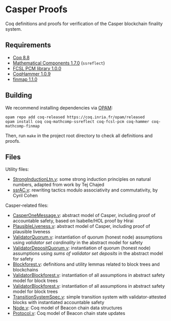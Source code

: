 Casper Proofs
=============

Coq definitions and proofs for verification of the Casper blockchain finality system.

Requirements
------------

* [Coq 8.8](https://coq.inria.fr)
* [Mathematical Components 1.7.0](http://math-comp.github.io/math-comp/) (`ssreflect`)
* [FCSL PCM library 1.0.0](https://github.com/imdea-software/fcsl-pcm)
* [CoqHammer 1.0.9](https://github.com/lukaszcz/coqhammer)
* [finmap 1.1.0](https://github.com/math-comp/finmap)

Building
--------

We recommend installing dependencies via [OPAM](http://opam.ocaml.org/doc/Install.html):

```
opam repo add coq-released https://coq.inria.fr/opam/released
opam install coq coq-mathcomp-ssreflect coq-fcsl-pcm coq-hammer coq-mathcomp-finmap
```

Then, run `make` in the project root directory to check all definitions and proofs.


Files
------

Utility files:

- [StrongInductionLtn.v](Core/StrongInductionLtn.v): some strong induction principles on natural numbers, adapted from work by Tej Chajed
- [ssrAC.v](Core/ssrAC.v): rewriting tactics modulo associativity and commutativity, by Cyril Cohen

Casper-related files:

- [CasperOneMessage.v](Core/CasperOneMessage.v): abstract model of Casper, including proof of accountable safety, based on Isabelle/HOL proof by Hirai
- [PlausibleLiveness.v](Core/PlausibleLiveness.v): abstract model of Casper, including proof of plausible liveness
- [ValidatorQuorum.v](Core/ValidatorQuorum.v): instantiation of quorum (honest node) assumptions using _validator set cardinality_ in the abstract model for safety
- [ValidatorDepositQuorum.v](Core/ValidatorDepositQuorum.v): instantiation of quorum (honest node) assumptions using _sums of validator set deposits_ in the abstract model for safety
- [Blockforest.v](Core/Blockforest.v): definitions and utility lemmas related to block trees and blockchains
- [ValidatorBlockforest.v](Core/ValidatorBlockforest.v): instantiation of all assumptions in abstract safety model for block trees
- [ValidatorBlockforest.v](Core/ValidatorBlockforest.v): instantiation of all assumptions in abstract safety model for block trees
- [TransitionSystemSpec.v](Core/TransitionSystemSpec.v): simple transition system with validator-attested blocks with instantiated accountable safety
- [Node.v](Core/Node.v): Coq model of Beacon chain data structures
- [Protocol.v](Core/Protocol.v): Coq model of Beacon chain state updates

